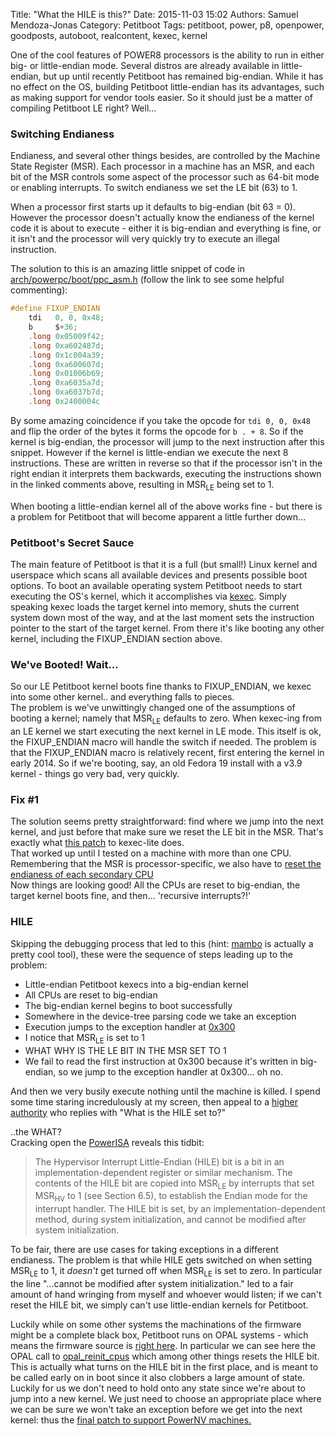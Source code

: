 Title: "What the HILE is this?"
Date: 2015-11-03 15:02
Authors: Samuel Mendoza-Jonas
Category: Petitboot
Tags: petitboot, power, p8, openpower, goodposts, autoboot, realcontent, kexec, kernel

One of the cool features of POWER8 processors is the ability to run in either big- or little-endian mode. Several distros are already available in little-endian, but up until recently Petitboot has remained big-endian. While it has no effect on the OS, building Petitboot little-endian has its advantages, such as making support for vendor tools easier.
So it should just be a matter of compiling Petitboot LE right? Well...

### Switching Endianess ###

Endianess, and several other things besides, are controlled by the Machine State Register (MSR). Each processor in a machine has an MSR, and each bit of the MSR controls some aspect of the processor such as 64-bit mode or enabling interrupts. To switch endianess we set the LE bit (63) to 1.

When a processor first starts up it defaults to big-endian (bit 63 = 0). However the processor doesn't actually know the endianess of the kernel code it is about to execute - either it is big-endian and everything is fine, or it isn't and the processor will very quickly try to execute an illegal instruction.

The solution to this is an amazing little snippet of code in [arch/powerpc/boot/ppc_asm.h](https://github.com/torvalds/linux/blob/master/arch/powerpc/boot/ppc_asm.h#L65) (follow the link to see some helpful commenting):

```C
#define FIXUP_ENDIAN
	tdi   0, 0, 0x48;
	b     $+36;
	.long 0x05009f42;
	.long 0xa602487d;
	.long 0x1c004a39;
	.long 0xa600607d;
	.long 0x01006b69;
	.long 0xa6035a7d;
	.long 0xa6037b7d;
	.long 0x2400004c
```

By some amazing coincidence if you take the opcode for ``tdi 0, 0, 0x48`` and flip the order of the bytes it forms the opcode for ``b . + 8``. So if the kernel is big-endian, the processor will jump to the next instruction after this snippet. However if the kernel is little-endian we execute the next 8 instructions. These are written in reverse so that if the processor isn't in the right endian it interprets them backwards, executing the instructions shown in the linked comments above, resulting in MSR<sub>LE</sub> being set to 1.

When booting a little-endian kernel all of the above works fine - but there is a problem for Petitboot that will become apparent a little further down...

### Petitboot's Secret Sauce ###

The main feature of Petitboot is that it is a full (but small!) Linux kernel and userspace which scans all available devices and presents possible boot options. To boot an available operating system Petitboot needs to start executing the OS's kernel, which it accomplishes via [kexec](https://en.wikipedia.org/wiki/Kexec). Simply speaking kexec loads the target kernel into memory, shuts the current system down most of the way, and at the last moment sets the instruction pointer to the start of the target kernel. From there it's like booting any other kernel, including the FIXUP_ENDIAN section above.

### We've Booted! Wait... ###

So our LE Petitboot kernel boots fine thanks to FIXUP_ENDIAN, we kexec into some other kernel.. and everything falls to pieces.  
The problem is we've unwittingly changed one of the assumptions of booting a kernel; namely that MSR<sub>LE</sub> defaults to zero. When kexec-ing from an LE kernel we start executing the next kernel in LE mode. This itself is ok, the FIXUP_ENDIAN macro will handle the switch if needed. The problem is that the FIXUP_ENDIAN macro is relatively recent, first entering the kernel in early 2014. So if we're booting, say, an old Fedora 19 install with a v3.9 kernel - things go very bad, very quickly.

### Fix #1 ###

The solution seems pretty straightforward: find where we jump into the next kernel, and just before that make sure we reset the LE bit in the MSR. That's exactly what [this patch](https://github.com/antonblanchard/kexec-lite/commit/150b14e76a4b51f865b929ad9a9bf4133e2d3af7) to kexec-lite does.  
That worked up until I tested on a machine with more than one CPU. Remembering that the MSR is processor-specific, we also have to [reset the endianess of each secondary CPU](https://github.com/torvalds/linux/commit/ffebf5f391dfa9da3e086abad3eef7d3e5300249)  
Now things are looking good! All the CPUs are reset to big-endian, the target kernel boots fine, and then... 'recursive interrupts?!'

### HILE ###

Skipping the debugging process that led to this (hint: [mambo](https://www.flamingspork.com/blog/2014/12/03/running-skiboot-opal-on-the-power8-simulator/) is actually a pretty cool tool), these were the sequence of steps leading up to the problem:

* Little-endian Petitboot kexecs into a big-endian kernel
* All CPUs are reset to big-endian
* The big-endian kernel begins to boot successfully
* Somewhere in the device-tree parsing code we take an exception
* Execution jumps to the exception handler at [0x300](https://github.com/torvalds/linux/blob/master/arch/powerpc/kernel/exceptions-64s.S#L199)
* I notice that MSR<sub>LE</sub> is set to 1
* WHAT WHY IS THE LE BIT IN THE MSR SET TO 1
* We fail to read the first instruction at 0x300 because it's written in big-endian, so we jump to the exception handler at 0x300... oh no.

And then we very busily execute nothing until the machine is killed. I spend some time staring incredulously at my screen, then appeal to a [higher authority](https://github.com/torvalds/linux/blob/master/MAINTAINERS) who replies with "What is the HILE set to?"  
  
..the WHAT?  
Cracking open the [PowerISA](https://www.power.org/documentation/power-isa-v-2-07b/) reveals this tidbit:
> The Hypervisor Interrupt Little-Endian (HILE) bit is a bit
> in an implementation-dependent register or similar
> mechanism. The contents of the HILE bit are copied
> into MSR<sub>LE</sub> by interrupts that set MSR<sub>HV</sub> to 1 (see Section
> 6.5), to establish the Endian mode for the interrupt
> handler. The HILE bit is set, by an implementation-dependent
> method, during system initialization,
> and cannot be modified after system initialization.

To be fair, there are use cases for taking exceptions in a different endianess. The problem is that while HILE gets switched on when setting MSR<sub>LE</sub> to 1, it *doesn't* get turned off when MSR<sub>LE</sub> is set to zero. In particular the line "...cannot be modified after system initialization." led to a fair amount of hand wringing from myself and whoever would listen; if we can't reset the HILE bit, we simply can't use little-endian kernels for Petitboot.  
  
Luckily while on some other systems the machinations of the firmware might be a complete black box, Petitboot runs on OPAL systems - which means the firmware source is [right here](https://github.com/open-power/skiboot). In particular we can see here the OPAL call to [opal_reinit_cpus](https://github.com/open-power/skiboot/blob/master/core/cpu.c#L702) which among other things resets the HILE bit.  
This is actually what turns on the HILE bit in the first place, and is meant to be called early on in boot since it also clobbers a large amount of state. Luckily for us we don't need to hold onto any state since we're about to jump into a new kernel. We just need to choose an appropriate place where we can be sure we won't take an exception before we get into the next kernel: thus the [final patch to support PowerNV machines.](https://github.com/torvalds/linux/commit/e72bb8a5a884d022231149d407653923a1d79e53)
